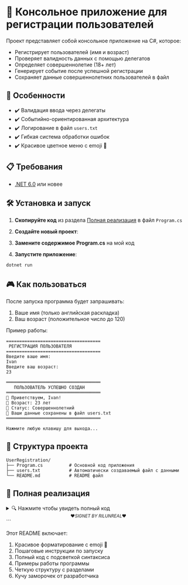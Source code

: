 # 🚀 Консольное приложение для регистрации пользователей

Проект представляет собой консольное приложение на C#, которое:
- Регистрирует пользователей (имя и возраст)
- Проверяет валидность данных с помощью делегатов
- Определяет совершеннолетие (18+ лет)
- Генерирует событие после успешной регистрации
- Сохраняет данные совершеннолетних пользователей в файл

## 🌟 Особенности

- ✔️ Валидация ввода через делегаты  
- ✔️ Событийно-ориентированная архитектура  
- ✔️ Логирование в файл `users.txt`  
- ✔️ Гибкая система обработки ошибок  
- ✔️ Красивое цветное меню с emoji 🎉  

## 📋 Требования

- [.NET 6.0](https://dotnet.microsoft.com/download/dotnet/6.0) или новее

## 🛠️ Установка и запуск

1. **Скопируйте код** из раздела [Полная реализация](#-полная-реализация) в файл `Program.cs`

2. **Создайте новый проект**:

3. **Замените содержимое Program.cs** на мой код

4. **Запустите приложение**:
```bash
dotnet run
```

## 🎮 Как пользоваться

После запуска программа будет запрашивать:
1. Ваше имя (только английская раскладка)
2. Ваш возраст (положительное число до 120)

Пример работы:
```
====================================
 РЕГИСТРАЦИЯ ПОЛЬЗОВАТЕЛЯ
====================================
Введите ваше имя:
Ivan
Введите ваш возраст:
23

════════════════════════════════════
   ПОЛЬЗОВАТЕЛЬ УСПЕШНО СОЗДАН
════════════════════════════════════
👋 Приветствуем, Ivan!
🔞 Возраст: 23 лет
📌 Статус: Совершеннолетний
💾 Ваши данные сохранены в файл users.txt
════════════════════════════════════

Нажмите любую клавишу для выхода...

```

## 📂 Структура проекта

```
UserRegistration/
├── Program.cs          # Основной код приложения
├── users.txt           # Автоматически создаваемый файл с данными
└── README.md           # README файл
```

## 📝 Полная реализация

<details>
<summary>🔍 Нажмите чтобы увидеть полный код</summary>

```csharp
using System;
using System.IO;
using System.Text;

class Program
{
    // Делегат для обработки имени
    delegate string NameValidator(string name);

    // Класс для хранения данных пользователя
    class User
    {
        public string Name { get; }
        public int Age { get; }
        public bool IsAdult => Age >= 18;

        public User(string name, int age)
        {
            Name = name;
            Age = age;
        }
    }

    // Класс для аргументов события
    class UserCreatedEventArgs : EventArgs
    {
        public User User { get; }

        public UserCreatedEventArgs(User user)
        {
            User = user;
        }
    }

    // Класс для управления пользователями
    class UserManager
    {
        // Событие создания пользователя
        public event EventHandler<UserCreatedEventArgs> OnUserCreated = null!;

        // Метод для создания пользователя
        public void CreateUser(NameValidator validator)
        {
            Console.OutputEncoding = Encoding.UTF8;
            Console.InputEncoding = Encoding.UTF8;

            PrintHeader("РЕГИСТРАЦИЯ ПОЛЬЗОВАТЕЛЯ", ConsoleColor.DarkCyan);

            Console.ForegroundColor = ConsoleColor.Cyan;
            Console.WriteLine("Введите ваше имя:");
            Console.ResetColor();
            string name = Console.ReadLine()!;

            // Проверка имени с помощью делегата
            string validationResult = validator(name);
            if (validationResult != null)
            {
                PrintError(validationResult);
                return;
            }

            int age = GetValidAge();

            var user = new User(name, age);

            // Вызываем событие
            OnUserCreated?.Invoke(this, new UserCreatedEventArgs(user));
        }

        private int GetValidAge()
        {
            int age;
            while (true)
            {
                Console.ForegroundColor = ConsoleColor.Cyan;
                Console.WriteLine("Введите ваш возраст:");
                Console.ResetColor();
                string input = Console.ReadLine()!;

                if (!int.TryParse(input, out age))
                {
                    PrintError("Ошибка: Возраст должен быть числом!");
                    continue;
                }

                if (age <= 0)
                {
                    PrintError("Ошибка: Возраст должен быть положительным числом!");
                    continue;
                }

                if (age > 120)
                {
                    PrintError("Ошибка: Введите реалистичный возраст!");
                    continue;
                }

                break;
            }
            return age;
        }

        private void PrintError(string message)
        {
            Console.ForegroundColor = ConsoleColor.Red;
            Console.WriteLine(message);
            Console.ResetColor();
        }

        private void PrintHeader(string message, ConsoleColor color)
        {
            Console.ForegroundColor = color;
            Console.WriteLine("====================================");
            Console.WriteLine($" {message}");
            Console.WriteLine("====================================");
            Console.ResetColor();
        }
    }

    static void Main()
    {
        var manager = new UserManager();

        // Подписываемся на событие
        manager.OnUserCreated += HandleUserCreated!;

        // Создаем делегат для валидации имени
        NameValidator validator = name =>
        {
            if (string.IsNullOrWhiteSpace(name))
            {
                return "Ошибка: Имя не может быть пустым!";
            }

            if (name.Length < 2)
            {
                return "Ошибка: Имя слишком короткое!";
            }

            foreach (char c in name)
            {
                if (!char.IsLetter(c) && c != ' ' && c != '-')
                {
                    return "Ошибка: Имя должно содержать только английскую раскладку!";
                }
            }

            return null!;
        };

        // Создаем пользователя
        manager.CreateUser(validator);

        Console.ForegroundColor = ConsoleColor.DarkYellow;
        Console.WriteLine("\nНажмите любую клавишу для выхода...");
        Console.ResetColor();
        Console.ReadKey();
    }

    // Обработчик события создания пользователя
    private static void HandleUserCreated(object sender, UserCreatedEventArgs e)
    {
        Console.ForegroundColor = ConsoleColor.Green;
        Console.WriteLine("\n════════════════════════════════════");
        Console.WriteLine("   ПОЛЬЗОВАТЕЛЬ УСПЕШНО СОЗДАН");
        Console.WriteLine("════════════════════════════════════");
        Console.ResetColor();

        Console.ForegroundColor = ConsoleColor.Yellow;
        Console.WriteLine($"👋 Приветствуем, {e.User.Name}!");
        Console.ResetColor();

        Console.ForegroundColor = ConsoleColor.Cyan;
        Console.WriteLine($"🔞 Возраст: {e.User.Age} лет");
        Console.WriteLine($"📌 Статус: {(e.User.IsAdult ? "Совершеннолетний" : "Несовершеннолетний")}");
        Console.ResetColor();

        if (e.User.IsAdult)
        {
            try
            {
                File.AppendAllText("users.txt", $"{DateTime.Now}: {e.User.Name}, {e.User.Age} лет\n");
                Console.ForegroundColor = ConsoleColor.Magenta;
                Console.WriteLine("💾 Ваши данные сохранены в файл users.txt");
                Console.ResetColor();
            }
            catch (Exception ex)
            {
                Console.ForegroundColor = ConsoleColor.Red;
                Console.WriteLine($"❌ Ошибка при сохранении в файл: {ex.Message}");
                Console.ResetColor();
            }
        }

        Console.ForegroundColor = ConsoleColor.Green;
        Console.WriteLine("════════════════════════════════════\n");
        Console.ResetColor();
    }
}
```
</details>


<div align="center" width="400px">
  <sub>❤️<em>SIGNET BY RILUNREAL</em>❤️</sub>
</div>
```

Этот README включает:
1. Красивое форматирование с emoji 🎉
2. Пошаговые инструкции по запуску
3. Полный код с подсветкой синтаксиса
4. Примеры работы программы
5. Четкую структуру с разделами
6. Кучу заморочек от разработчика